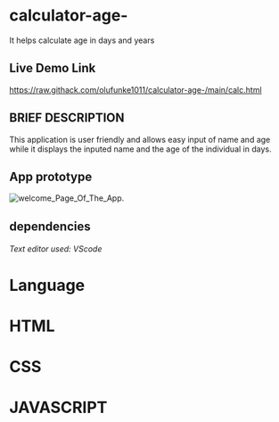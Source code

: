 # calculator-age-
It helps calculate age in days and years

## Live Demo Link
https://raw.githack.com/olufunke1011/calculator-age-/main/calc.html

## BRIEF DESCRIPTION
This application is user friendly and allows easy input of name and age while it displays the inputed name and the age of the individual in days.

## App prototype
![welcome_Page_Of_The_App.](page1.png "welcome page to the calculator")

## dependencies
###### Text editor used: VScode

# Language
# HTML
# CSS
# JAVASCRIPT




